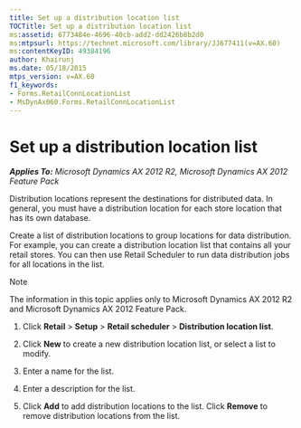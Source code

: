 ```yaml
---
title: Set up a distribution location list
TOCTitle: Set up a distribution location list
ms:assetid: 6773484e-4696-40cb-add2-dd2426b8b2d0
ms:mtpsurl: https://technet.microsoft.com/library/JJ677411(v=AX.60)
ms:contentKeyID: 49384196
author: Khairunj
ms.date: 05/18/2015
mtps_version: v=AX.60
f1_keywords:
- Forms.RetailConnLocationList
- MsDynAx060.Forms.RetailConnLocationList
---
```


# Set up a distribution location list 


_**Applies To:** Microsoft Dynamics AX 2012 R2, Microsoft Dynamics AX 2012 Feature Pack_

Distribution locations represent the destinations for distributed data. In general, you must have a distribution location for each store location that has its own database.

Create a list of distribution locations to group locations for data distribution. For example, you can create a distribution location list that contains all your retail stores. You can then use Retail Scheduler to run data distribution jobs for all locations in the list.


> [!NOTE]
> <P>The information in this topic applies only to Microsoft Dynamics AX 2012 R2 and Microsoft Dynamics AX 2012 Feature Pack.</P>



1.  Click **Retail** \> **Setup** \> **Retail scheduler** \> **Distribution location list**.

2.  Click **New** to create a new distribution location list, or select a list to modify.

3.  Enter a name for the list.

4.  Enter a description for the list.

5.  Click **Add** to add distribution locations to the list. Click **Remove** to remove distribution locations from the list.

  


